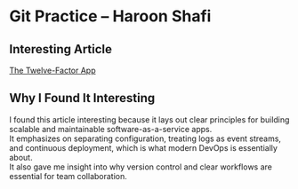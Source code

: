 # Git Practice – Haroon Shafi

## Interesting Article
[The Twelve-Factor App](https://12factor.net/)

## Why I Found It Interesting
I found this article interesting because it lays out clear principles for building scalable and maintainable software-as-a-service apps.  
It emphasizes on separating configuration, treating logs as event streams, and continuous deployment, which is what modern DevOps is essentially about.  
It also gave me insight into why version control and clear workflows are essential for team collaboration.